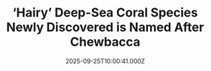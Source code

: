 ---
title: "‘Hairy’ Deep-Sea Coral Species Newly Discovered is Named After Chewbacca"
date: 2025-09-25T10:00:41.000Z
category: Human Kindness
externalLink: "https://www.goodnewsnetwork.org/hairy-deep-sea-coral-species-newly-discovered-is-named-after-chewbacca/"
image: ""
excerpt: "A new ‘hairy’ deep-sea coral species has been named after Chewbacca when researchers were reminded of the Star Wars character after the discovery in the tropical western Pacific. The coral, named Iridogorgia chewbacca, is known for its long, flexible branches and shiny surface. As seen in the photos, the nickname is well-earned due to the […] The post ‘Hairy’ Deep-Sea…"
---